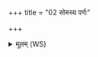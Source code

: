 +++
title = "02 सोमस्य पर्णः"

+++
<details><summary>मूलम् (WS)</summary>

सोमस्य पर्णः सह उग्रमागन्निन्द्रेण दत्तो वरुणेन सख्या ।  
तमहं बिभर्मि बहु रोचमानो दीर्घायुत्वाय शतशारदाय ॥ ४ ॥
</details>
